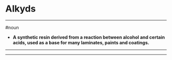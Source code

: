 # Alkyds
---
#noun
- **A synthetic resin derived from a reaction between alcohol and certain acids, used as a base for many laminates, paints and coatings.**
---
---
